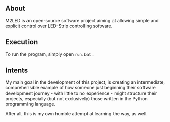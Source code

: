 
## **About**
M2LED is an open-source software project aiming at 
allowing simple and explicit control over 
LED-Strip controlling software.


## **Execution**
To run the program, simply open `run.bat` .


## **Intents**
My main goal in the development of this project,
is creating an intermediate, comprehensible example
of how someone just beginning their software development
journey - with little to no experience -
might structure their projects, especially
(but not exclusively) those written in the
Python programming language.

After all, this is my own humble attempt at
learning the way, as well.
